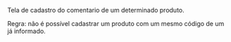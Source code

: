 Tela de cadastro do comentario de um determinado produto.

Regra: não é possível cadastrar um produto com um mesmo código de um já informado.
